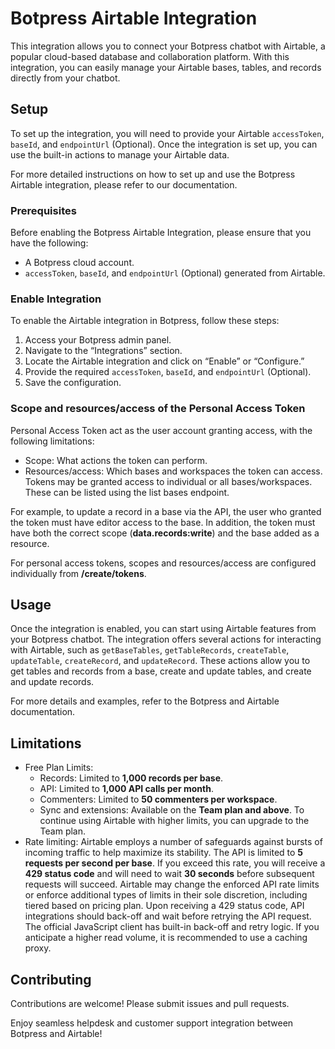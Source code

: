 # Botpress Airtable Integration

This integration allows you to connect your Botpress chatbot with Airtable, a popular cloud-based database and collaboration platform. With this integration, you can easily manage your Airtable bases, tables, and records directly from your chatbot.

## Setup

To set up the integration, you will need to provide your Airtable `accessToken`, `baseId`, and `endpointUrl` (Optional). Once the integration is set up, you can use the built-in actions to manage your Airtable data.

For more detailed instructions on how to set up and use the Botpress Airtable integration, please refer to our documentation.

### Prerequisites

Before enabling the Botpress Airtable Integration, please ensure that you have the following:

- A Botpress cloud account.
- `accessToken`, `baseId`, and `endpointUrl` (Optional) generated from Airtable.

### Enable Integration

To enable the Airtable integration in Botpress, follow these steps:

1. Access your Botpress admin panel.
2. Navigate to the “Integrations” section.
3. Locate the Airtable integration and click on “Enable” or “Configure.”
4. Provide the required `accessToken`, `baseId`, and `endpointUrl` (Optional).
5. Save the configuration.

### Scope and resources/access of the Personal Access Token

Personal Access Token act as the user account granting access, with the following limitations:

- Scope: What actions the token can perform.
- Resources/access: Which bases and workspaces the token can access. Tokens may be granted access to individual or all bases/workspaces. These can be listed using the list bases endpoint.

For example, to update a record in a base via the API, the user who granted the token must have editor access to the base. In addition, the token must have both the correct scope (**data.records:write**) and the base added as a resource.

For personal access tokens, scopes and resources/access are configured individually from **/create/tokens**.

## Usage

Once the integration is enabled, you can start using Airtable features from your Botpress chatbot. The integration offers several actions for interacting with Airtable, such as `getBaseTables`, `getTableRecords`, `createTable`, `updateTable`, `createRecord`, and `updateRecord`. These actions allow you to get tables and records from a base, create and update tables, and create and update records.

For more details and examples, refer to the Botpress and Airtable documentation.

## Limitations

- Free Plan Limits:
  - Records: Limited to **1,000 records per base**.
  - API: Limited to **1,000 API calls per month**.
  - Commenters: Limited to **50 commenters per workspace**.
  - Sync and extensions: Available on the **Team plan and above**. To continue using Airtable with higher limits, you can upgrade to the Team plan.
- Rate limiting: Airtable employs a number of safeguards against bursts of incoming traffic to help maximize its stability. The API is limited to **5 requests per second per base**. If you exceed this rate, you will receive a **429 status code** and will need to wait **30 seconds** before subsequent requests will succeed. Airtable may change the enforced API rate limits or enforce additional types of limits in their sole discretion, including tiered based on pricing plan. Upon receiving a 429 status code, API integrations should back-off and wait before retrying the API request. The official JavaScript client has built-in back-off and retry logic. If you anticipate a higher read volume, it is recommended to use a caching proxy.

## Contributing

Contributions are welcome! Please submit issues and pull requests.

Enjoy seamless helpdesk and customer support integration between Botpress and Airtable!
